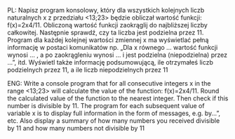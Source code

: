 PL:
Napisz program konsolowy, który dla wszystkich kolejnych liczb naturalnych x z przedziału <13;23> będzie obliczał wartość funkcji: f(x)=2x4/11. Obliczoną wartość funkcji zaokrąglij do najbliższej liczby całkowitej. Następnie sprawdź, czy ta liczba jest podzielna przez 11. Program dla każdej kolejnej wartości zmiennej x ma wyświetlać pełną informację w postaci komunikatów np. „Dla x równego … wartość funkcji wynosi … , a po zaokrągleniu wynosi ... i jest podzielna (niepodzielna) przez …”, itd. Wyświetl także informację podsumowującą, ile otrzymałeś liczb podzielnych przez 11, a ile liczb niepodzielnych przez 11

ENG:
Write a console program that for all consecutive integers x in the range <13;23> will calculate the value of the function: f(x)=2x4/11. Round the calculated value of the function to the nearest integer. Then check if this number is divisible by 11. The program for each subsequent value of variable x is to display full information in the form of messages, e.g. by…”, etc. Also display a summary of how many numbers you received divisible by 11 and how many numbers not divisible by 11
